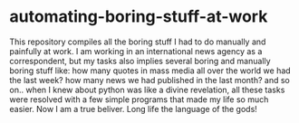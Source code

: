# automating-boring-stuff-at-work
This repository compiles all the boring stuff I had to do manually and painfully at work.
I am working in an international news agency as a correspondent, but my tasks also implies several boring and manually boring stuff like: how many quotes in mass media all over the world we had the last week? how many news we had published in the last month? and so on.. when I knew about python was like a divine revelation, all these tasks were resolved with a few simple programs that made my life so much easier. Now I am a true beliver. Long life the language of the gods!
